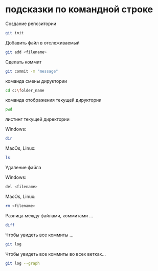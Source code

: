 # подсказки по командной строке

Создание репозитории
```sh
git init
```

Добавить файл в отслеживаемый
```sh
git add <filename>
```

Сделать коммит
```sh
git commit -m "message"
```

команда смены дируктории
```sh
cd c:\folder_name
```

команда отображения текущей дируктории
```sh
pwd
```

листинг текущей директории

Windows:
```sh
dir
```
MacOs, Linux:
```sh
ls
```

Удаление файла

Windows:
```sh
del <filename>
```
MacOs, Linux:
```sh
rm <filename>
```

Разница между файлами, коммитами ...
```sh
diff 
```

Чтобы увидеть все коммиты ...
```sh
git log
```

Чтобы увидеть все коммиты во всех ветках...
```sh
git log --graph
```